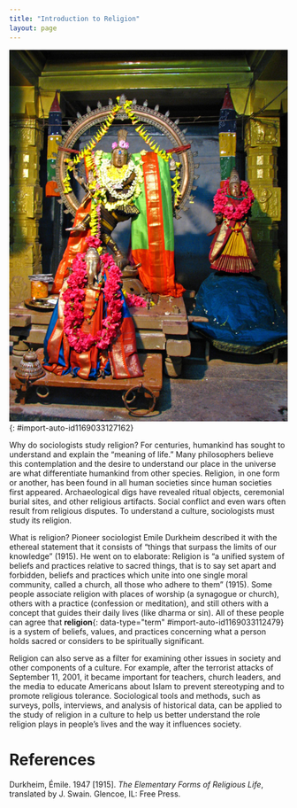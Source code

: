 ```yaml
---
title: "Introduction to Religion"
layout: page
---
```



<?chapter-toc label="Learning Objectives"?>

<?cnx.eoc class="section-summary" title="Section Summary"?>

<?cnx.eoc class="section-quiz" title="Section Quiz"?>

<?cnx.eoc class="short-answer" title="Short Answer"?>

<?cnx.eoc class="further-research" title="Further Research"?>

<?cnx.eoc class="references" title="References"?>

 ![Three statues of Hindu gods garlanded with flowers are seen inside a temple setting.](../resources/Figure_15_00_01a.jpg "These sacred items inside a Hindu temple include a dancing Shiva; his consort, Pavarti; and, in front, elephant-headed Ganesh. (Photo courtesy of McKay Savage/flickr)"){: #import-auto-id1169033127162}

Why do sociologists study religion? For centuries, humankind has sought to understand and explain the “meaning of life.” Many philosophers believe this contemplation and the desire to understand our place in the universe are what differentiate humankind from other species. Religion, in one form or another, has been found in all human societies since human societies first appeared. Archaeological digs have revealed ritual objects, ceremonial burial sites, and other religious artifacts. Social conflict and even wars often result from religious disputes. To understand a culture, sociologists must study its religion.

What is religion? Pioneer sociologist Emile Durkheim described it with the ethereal statement that it consists of “things that surpass the limits of our knowledge” (1915). He went on to elaborate: Religion is “a unified system of beliefs and practices relative to sacred things, that is to say set apart and forbidden, beliefs and practices which unite into one single moral community, called a church, all those who adhere to them” (1915). Some people associate religion with places of worship (a synagogue or church), others with a practice (confession or meditation), and still others with a concept that guides their daily lives (like dharma or sin). All of these people can agree that **religion**{: data-type="term" #import-auto-id1169033112479} is a system of beliefs, values, and practices concerning what a person holds sacred or considers to be spiritually significant.

Religion can also serve as a filter for examining other issues in society and other components of a culture. For example, after the terrorist attacks of September 11, 2001, it became important for teachers, church leaders, and the media to educate Americans about Islam to prevent stereotyping and to promote religious tolerance. Sociological tools and methods, such as surveys, polls, interviews, and analysis of historical data, can be applied to the study of religion in a culture to help us better understand the role religion plays in people’s lives and the way it influences society.

# References

Durkheim, Émile. 1947 \[1915\]. *The Elementary Forms of Religious Life*, translated by J. Swain. Glencoe, IL: Free Press.

